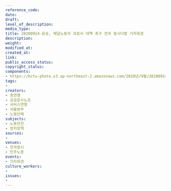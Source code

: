 ```yaml
---
reference_code: 
date: 
draft: 
level_of_description: 
media_type: 
title: 20200914-운송, 배달노동자 과로사 대책 촉구 전국 동시다발 기자회견
description: 
weight: 
modified_at: 
created_at: 
link: 
public_access_status: 
copyright_status: 
components:
- https://kctu-photo.s3.ap-northeast-2.amazonaws.com/2020년/9월/20200914-운송,+배달노동자+과로사+대책+촉구+전국+동시다발+기자회견/960_PIG4037.jpg
tags:
- 
creators:
- 총연맹
- 공공운수노조
- 서비스연맹
- 서울본부
- 노동단체
subjects:
- 노동안전
- 정치정책
sources:
- 
venues:
- 전국동시
- 민주노총
events:
- 기자회견
culture_workers:
- 
issues:
- 
---
```

